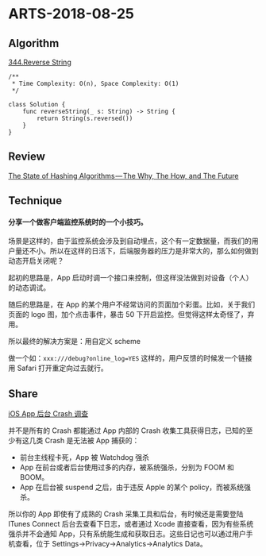 # ARTS-2018-08-25

## Algorithm

[344.Reverse String](https://leetcode-cn.com/problems/reverse-string/description/)

```
/**
 * Time Complexity: O(n), Space Complexity: O(1)
 */

class Solution {
    func reverseString(_ s: String) -> String {
        return String(s.reversed())
    }
}
```

## Review
[The State of Hashing Algorithms — The Why, The How, and The Future](https://medium.com/zkcapital/the-state-of-hashing-algorithms-the-why-the-how-and-the-future-b21d5c0440de)

## Technique

#### 分享一个做客户端监控系统时的一个小技巧。

场景是这样的，由于监控系统会涉及到自动埋点，这个有一定数据量，而我们的用户量还不小。所以在这样的日活下，后端服务器的压力是非常大的，那么如何做到动态开启关闭呢？

起初的思路是，App 启动时调一个接口来控制，但这样没法做到对设备（个人）的动态调试。

随后的思路是，在 App 的某个用户不经常访问的页面加个彩蛋。比如，关于我们页面的 logo 图，加个点击事件，暴击 50 下开启监控。但觉得这样太奇怪了，弃用。

所以最终的解决方案是：用自定义 scheme

做一个如：`xxx:///debug?online_log=YES` 这样的，用户反馈的时候发一个链接用 Safari 打开重定向过去就行。

## Share

[iOS App 后台 Crash 调查](https://mp.weixin.qq.com/s/8yOhyTDzFjFlqj_3tol-GQ)

并不是所有的 Crash 都能通过 App 内部的 Crash 收集工具获得日志，已知的至少有这几类 Crash 是无法被 App 捕获的：

- 前台主线程卡死，App 被 Watchdog 强杀
- App 在前台或者后台使用过多的内存，被系统强杀，分别为 FOOM 和 BOOM。
- App 在后台被 suspend 之后，由于违反 Apple 的某个 policy，而被系统强杀。

所以你的 App 即使有了成熟的 Crash 采集工具和后台，有时候还是需要登陆 ITunes Connect 后台去查看下日志，或者通过 Xcode 直接查看，因为有些系统强杀并不会通知 App，只有系统能生成和获取日志。这些日记也可以通过用户手机查看，位于 Settings->Privacy->Analytics->Analytics Data。

